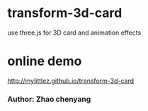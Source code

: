 # transform-3d-card
use three.js for 3D card and animation effects 

# online demo
http://mylittlez.github.io/transform-3d-card

### Author: Zhao chenyang
